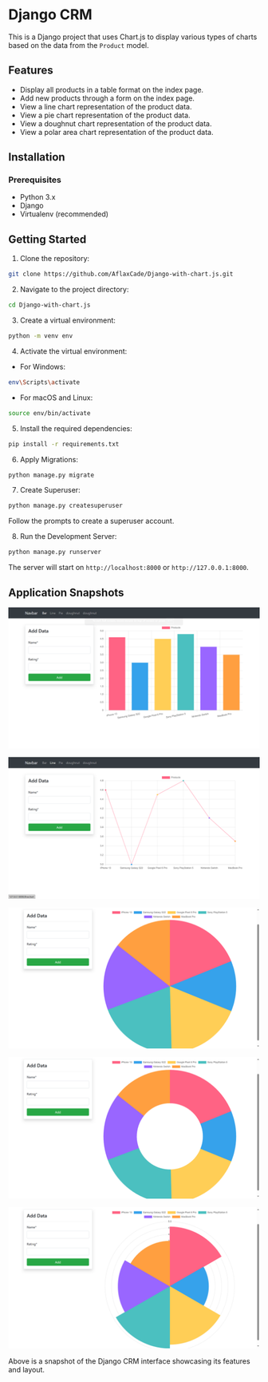 # Django CRM

This is a Django project that uses Chart.js to display various types of charts based on the data from the `Product` model.

## Features

- Display all products in a table format on the index page.
- Add new products through a form on the index page.
- View a line chart representation of the product data.
- View a pie chart representation of the product data.
- View a doughnut chart representation of the product data.
- View a polar area chart representation of the product data.

## Installation

### Prerequisites

- Python 3.x
- Django
- Virtualenv (recommended)

## Getting Started

1. Clone the repository:

```bash
git clone https://github.com/AflaxCade/Django-with-chart.js.git
```

2. Navigate to the project directory:

```bash
cd Django-with-chart.js
```


3. Create a virtual environment:

```bash
python -m venv env
```

4. Activate the virtual environment:

- For Windows:

```bash
env\Scripts\activate
```

- For macOS and Linux:

```bash
source env/bin/activate
```

5. Install the required dependencies:

```bash
pip install -r requirements.txt
```

6. Apply Migrations:

```bash
python manage.py migrate
```

7. Create Superuser:

```bash
python manage.py createsuperuser
```

Follow the prompts to create a superuser account.

8. Run the Development Server:

```bash
python manage.py runserver
```

The server will start on `http://localhost:8000` or `http://127.0.0.1:8000`.

## Application Snapshots

![Django Chartjs Snapshot](https://github.com/AflaxCade/Django-with-chart.js/blob/main/Screenshot%201.png)

![Django Chartjs Snapshot](https://github.com/AflaxCade/Django-with-chart.js/blob/main/Screenshot%202.png)

![Django Chartjs Snapshot](https://github.com/AflaxCade/Django-with-chart.js/blob/main/Screenshot%203.png)

![Django Chartjs Snapshot](https://github.com/AflaxCade/Django-with-chart.js/blob/main/Screenshot%204.png)

![Django Chartjs Snapshot](https://github.com/AflaxCade/Django-with-chart.js/blob/main/Screenshot%205.png)


Above is a snapshot of the Django CRM interface showcasing its features and layout.
